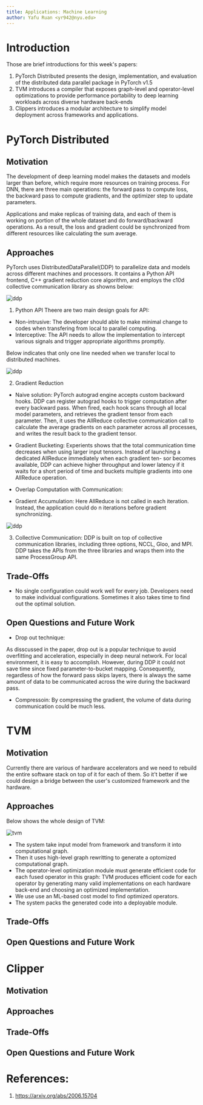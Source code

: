 ```yaml
---
title: Applications: Machine Learning
author: Yafu Ruan <yr942@nyu.edu>
---
```

# Introduction
Those are brief introductions for this week's papers:
1. PyTorch Distributed presents the design, implementation, and evaluation of the distributed data parallel package in PyTorch v1.5
2. TVM introduces a compiler that exposes graph-level and operator-level optimizations to provide performance portability to deep learning workloads across diverse hardware back-ends
3. Clippers introduces a modular architecture to simplify model deployment across frameworks and applications.




# PyTorch Distributed
## Motivation
The development of deep learning model makes the datasets and models larger than before, which require more resources on training process. For DNN, there are three main operations: the forward pass to compute loss, the backward pass to compute gradients, and the optimizer step to update parameters.

Applications and make replicas of training data, and each of them is working on portion of the whole dataset and do forward/backward operations. As a result, the loss and gradient could be synchronized from different resources like calculating the sum average.

## Approaches

PyTorch uses DistributedDataParallel(DDP) to parallelize data and models across different machines and processors. It contains a Python API frontend, C++ gradient reduction core algorithm, and employs the c10d collective communication library as showns below:

![ddp](images/ddp.png)

 1. Python API
 Theere are two main design goals for API:
 - Non-intrusive: The developer should able to make minimal change to codes when transfering from local to parallel computing.
 - Interceptive: The API needs to allow the implementation to intercept various signals and trigger appropriate algorithms promptly.

 Below indicates that only one line needed when we transfer local to distributed machines.

 ![ddp](images/ddp.png)

 2. Gradient Reduction

 - Naive solution: PyTorch autograd engine accepts custom backward hooks. DDP can register autograd hooks to trigger computation after every backward pass. When fired, each hook scans through all local model parameters, and retrieves the gradient tensor from each parameter. Then, it uses the AllReduce collective communication call to calculate the average gradients on each parameter across all processes, and writes the result back to the gradient tensor.

 - Gradient Bucketing: Experients shows that the total communication time decreases when using larger input tensors. Instead of launching a dedicated AllReduce immediately when each gradient ten- sor becomes available, DDP can achieve higher throughput and lower latency if it waits for a short period of time and buckets multiple gradients into one AllReduce operation.

 - Overlap Computation with Communication: 

 - Gradient Accumulation: Here AllReduce is not called in each iteration. Instead, the application could do n iterations before gradient synchronizing.

  ![ddp](images/dgr.png)

 3. Collective Communication: DDP is built on top of collective communication libraries, including three options, NCCL, Gloo, and MPI. DDP takes the APIs from the three libraries and wraps them into the same ProcessGroup API.





## Trade-Offs

- No single configuration could work well for every job. Developers need to make individual configurations. Sometimes it also takes time to find out the optimal solution.


## Open Questions and Future Work

- Drop out technique:

As disscussed in the paper, drop out is a popular technique to avoid overfitting and acceleration, especially in deep neural network. For local environment, it is easy to accomplish. However, during DDP it could not save time since fixed parameter-to-bucket mapping. Consequently, regardless of how the forward pass skips layers, there is always the same amount of data to be communicated across the wire during the backward pass.

- Compressoin: By compressing the gradient, the volume of data during communication could be much less.



# TVM
## Motivation

Currently there are various of hardware accelerators and we need to rebuild the entire software stack on top of it for each of them. So it't better if we could design a bridge between the user's customized framework and the hardware.

## Approaches

Below shows the whole design of TVM:

![tvm](images/tvm.png)

- The system take input model from framework and transform it into computational graph.
- Then it uses high-level graph rewritting to generate a optomized computational graph.
- The operator-level optimization module must generate efficient code for each fused operator in this graph: TVM produces efficient code for each operator by generating many valid implementations on each hardware back-end and choosing an optimized implementation.
- We use use an ML-based cost model to find optimized operators.
- The system packs the generated code into a deployable module.

## Trade-Offs

## Open Questions and Future Work



# Clipper
## Motivation



## Approaches

## Trade-Offs

## Open Questions and Future Work

# References:
1. https://arxiv.org/abs/2006.15704



